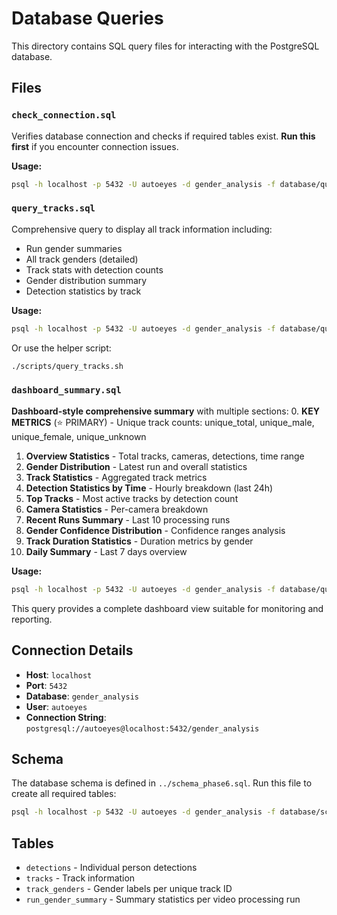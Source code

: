 # Database Queries

This directory contains SQL query files for interacting with the PostgreSQL database.

## Files

### `check_connection.sql`
Verifies database connection and checks if required tables exist. **Run this first** if you encounter connection issues.

**Usage:**
```bash
psql -h localhost -p 5432 -U autoeyes -d gender_analysis -f database/queries/check_connection.sql
```

### `query_tracks.sql`
Comprehensive query to display all track information including:
- Run gender summaries
- All track genders (detailed)
- Track stats with detection counts
- Gender distribution summary
- Detection statistics by track

**Usage:**
```bash
psql -h localhost -p 5432 -U autoeyes -d gender_analysis -f database/queries/query_tracks.sql
```

Or use the helper script:
```bash
./scripts/query_tracks.sh
```

### `dashboard_summary.sql`
**Dashboard-style comprehensive summary** with multiple sections:
0. **KEY METRICS** (⭐ PRIMARY) - Unique track counts: unique_total, unique_male, unique_female, unique_unknown
1. **Overview Statistics** - Total tracks, cameras, detections, time range
2. **Gender Distribution** - Latest run and overall statistics
3. **Track Statistics** - Aggregated track metrics
4. **Detection Statistics by Time** - Hourly breakdown (last 24h)
5. **Top Tracks** - Most active tracks by detection count
6. **Camera Statistics** - Per-camera breakdown
7. **Recent Runs Summary** - Last 10 processing runs
8. **Gender Confidence Distribution** - Confidence ranges analysis
9. **Track Duration Statistics** - Duration metrics by gender
10. **Daily Summary** - Last 7 days overview

**Usage:**
```bash
psql -h localhost -p 5432 -U autoeyes -d gender_analysis -f database/queries/dashboard_summary.sql
```

This query provides a complete dashboard view suitable for monitoring and reporting.

## Connection Details

- **Host**: `localhost`
- **Port**: `5432`
- **Database**: `gender_analysis`
- **User**: `autoeyes`
- **Connection String**: `postgresql://autoeyes@localhost:5432/gender_analysis`

## Schema

The database schema is defined in `../schema_phase6.sql`. Run this file to create all required tables:

```bash
psql -h localhost -p 5432 -U autoeyes -d gender_analysis -f database/schema_phase6.sql
```

## Tables

- `detections` - Individual person detections
- `tracks` - Track information
- `track_genders` - Gender labels per unique track ID
- `run_gender_summary` - Summary statistics per video processing run

